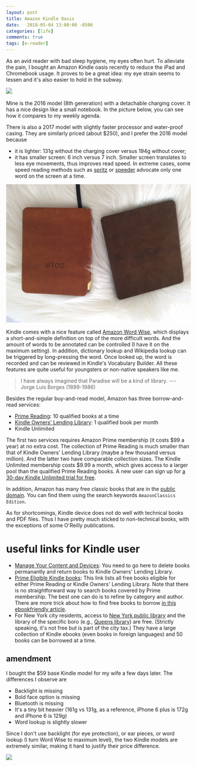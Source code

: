 ```yaml
---
layout: post
title: Amazon Kindle Oasis
date:   2018-05-04 13:00:00 -0500
categories: [life]
comments: true
tags: [e-reader]
---
```


As an avid reader with bad sleep hygiene, my eyes often hurt.
To alleviate the pain,
I bought an Amazon Kindle oasis recently to reduce the iPad and Chromebook usage.
It proves to be a great idea: my eye strain seems to lessen and it's also
easier to hold in the subway.

<a target="_blank"  href="https://www.amazon.com/gp/product/B00VINDBJK/ref=as_li_tl?ie=UTF8&camp=1789&creative=9325&creativeASIN=B00VINDBJK&linkCode=as2&tag=nosarthur2016-20&linkId=73241b1e2a74bf843ad1ca9a6e3787a0"><img border="0" src="//ws-na.amazon-adsystem.com/widgets/q?_encoding=UTF8&MarketPlace=US&ASIN=B00VINDBJK&ServiceVersion=20070822&ID=AsinImage&WS=1&Format=_SL250_&tag=nosarthur2016-20" ></a><img src="//ir-na.amazon-adsystem.com/e/ir?t=nosarthur2016-20&l=am2&o=1&a=B00VINDBJK" width="1" height="1" border="0" alt="" style="border:none !important; margin:0px !important;" />

Mine is the 2016 model (8th generation) with a detachable charging cover.
It has a nice design like a small notebook.
In the picture below, you can see how it compares to my weekly agenda.

There is also a 2017 model with slightly faster processor and water-proof casing.
They are similarly priced (about $250), and I prefer the 2016 model because

* it is lighter: 131g without the charging cover versus 194g without cover;
* it has smaller screen: 6 inch versus 7 inch.
  Smaller screen translates to less eye movements, thus improves read speed.
  In extreme cases, some speed reading methods such as [spritz](http://spritzinc.com/) or [speeder](https://www.spreeder.com/) advocate only one word on the screen at a time.

![kindle oasis](/assets/kindle.jpg)

Kindle comes with a nice feature called [Amazon Word Wise](https://www.amazon.com/gp/feature.html?ie=UTF8&docId=1002989731),
which displays a short-and-simple definition on top of the more difficult words.
And the amount of words to be annotated can be controlled (I have it on the maximum setting).
In addition, dictionary lookup and Wikipedia lookup can be triggered by long-pressing the word.
Once looked up, the word is recorded and can be reviewed in Kindle's Vocabulary Builder.
All these features are quite useful for youngsters or non-native speakers like me.

> I have always imagined that Paradise will be a kind of library. --- Jorge Luis Borges (1899-1986)

Besides the regular buy-and-read model, Amazon has three borrow-and-read services:

* [Prime Reading](https://www.amazon.com/gp/help/customer/display.html?nodeId=202094460): 10 qualified books at a time
* [Kindle Owners' Lending Library](https://www.amazon.com/gp/help/customer/display.html?nodeId=200757120): 1 qualified book per month
* Kindle Unlimited

The first two services requires Amazon Prime membership (it costs $99 a year) at no extra cost.
The collection of Prime Reading is much smaller than that of Kindle Owners' Lending Library (maybe a few thousand versus million).
And the latter two have comparable collection sizes.
The Kindle Unlimited membership costs $9.99 a month,
which gives access to a larger pool than the qualified Prime Reading books.
A new user can sign up for [a 30-day Kindle Unlimited trial for free](https://www.amazon.com/gp/help/customer/display.html?nodeId=201550620).

In addition, Amazon has many free classic books that are in the [public domain](https://en.wikipedia.org/wiki/Public_domain).
You can find them using the search keywords `AmazonClassics Edition`.

As for shortcomings, Kindle device does not do well with technical books and PDF files.
Thus I have pretty much sticked to non-technical books,
with the exceptions of some O'Reilly publications.

# useful links for Kindle user

* [Manage Your Content and Devices](https://www.amazon.com/mycd): You need to go here to delete books permanantly and return books to Kindle Owners' Lending Library.
* [Prime Eligible Kindle books](https://www.amazon.com/s/ref=sr_il_to_stripbooks?rh=n%3A283155%2Cp_85%3A2470955011%2Cp_n_feature_browse-bin%3A618073011): This link lists all free books eligible for either Prime Reading or Kindle Owners' Lending Library.
  Note that there is no straightforward way to search books covered by Prime membership.
  The best one can do is to refine by category and author.
  There are more trick about how to find free books to borrow [in this ebookfriendly article](https://ebookfriendly.com/kindle-owners-lending-library-lists-tips/#find-books).
* For New York city residents, access to [New York public library](https://nypl.overdrive.com/) and the library of the specific boro
  (e.g., [Queens library](https://queenslibrary.overdrive.com/)) are free.
  (Strictly speaking, it's not free but is part of the city tax.)
  They have a large collection of Kindle ebooks (even books in foreign languages) and 50 books can be borrowed at a time.

## amendment

I bought the $59 base Kindle model for my wife a few days later.
The differences I observe are

* Backlight is missing
* Bold face option is missing
* Bluetooth is missing
* It's a tiny bit heavier (161g vs 131g, as a reference, iPhone 6 plus is 172g and iPhone 6 is 129g)
* Word lookup is slightly slower

Since I don't use backlight (for eye protection), or ear pieces, or word lookup (I turn Word Wise to maximum level),
the two Kindle models are extremely similar,
making it hard to justify their price difference.

<a target="_blank"  href="https://www.amazon.com/gp/product/B00ZV9PXP2/ref=as_li_tl?ie=UTF8&camp=1789&creative=9325&creativeASIN=B00ZV9PXP2&linkCode=as2&tag=nosarthur2016-20&linkId=e086b707f5a65285a0e5fec4d8124a3e"><img border="0" src="//ws-na.amazon-adsystem.com/widgets/q?_encoding=UTF8&MarketPlace=US&ASIN=B00ZV9PXP2&ServiceVersion=20070822&ID=AsinImage&WS=1&Format=_SL250_&tag=nosarthur2016-20" ></a><img src="//ir-na.amazon-adsystem.com/e/ir?t=nosarthur2016-20&l=am2&o=1&a=B00ZV9PXP2" width="1" height="1" border="0" alt="" style="border:none !important; margin:0px !important;" />
